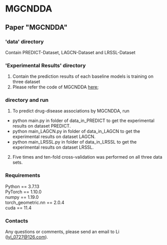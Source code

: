 # MGCNDDA
## Paper "MGCNDDA"
### 'data' directory
Contain PREDICT-Dataset, LAGCN-Dataset and LRSSL-Dataset

### 'Experimental Results' directory
1. Contain the prediction results of each baseline models is training on three dataset
2. Please refer the code of MGCNDDA [here](https://github.com/studyjob/MGCNDDA);

### directory and run
1. To predict drug-disease associations by MGCNDDA, run
  - python main.py in folder of data_in_PREDICT to get the experimental results on dataset PREDICT.
  - python main_LAGCN.py in folder of data_in_LAGCN to get the experimental results on dataset LAGCN.
  - python main_LRSSL.py in folder of data_in_LRSSL to get the experimental results on dataset LRSSL.
2. Five times and ten-fold cross-validation was performed on all three data sets.

### Requirements
Python == 3.7.13  
PyTorch == 1.10.0  
numpy == 1.19.0  
torch_geometric.nn == 2.0.4  
cuda == 11.4

### Contacts
Any questions or comments, please send an email to Li (lyl_0727@126.com).
